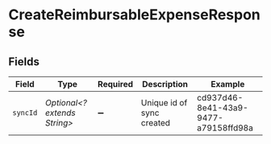 # CreateReimbursableExpenseResponse


## Fields

| Field                                | Type                                 | Required                             | Description                          | Example                              |
| ------------------------------------ | ------------------------------------ | ------------------------------------ | ------------------------------------ | ------------------------------------ |
| `syncId`                             | *Optional<? extends String>*         | :heavy_minus_sign:                   | Unique id of sync created            | cd937d46-8e41-43a9-9477-a79158ffd98a |